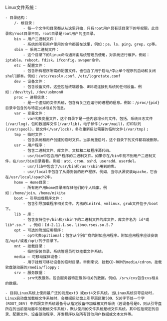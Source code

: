 Linux文件系统：
    
    - 目录结构：
        /- 根目录：
            - 每一个文件和目录都从从这里开始，只有root用户具有该目录下的写权限。此目录和/root目录不同，root目录是root用户的主目录。
        bin – 用户二进制文件：
            - 系统的所有用户使用的命令都设在这里，例如：ps，ls，ping，grep，cp等。
        sbin – 系统二进制文件：
            - 这个目录下的linux命令通常由系统管理员使用，对系统进行维护。例如：iptable，reboot，fdisk，ifconfig，swapon命令。
        etc – 配置文件：
            - 包含所有程序所需的配置文件。也包含了用于启动/停止单个程序的启动和关闭shell脚本。例如：/etc/resolv.conf、/etc/logrotate.conf
        dev – 设备文件：
            - 包含设备文件，这些包括终端设备、USB或连接到系统的任何设备。例如：/dev/tty1、/dev/usbmon0
        proc – 进程信息：
            - 是一个虚拟的文件系统，包含有关正在运行的进程的信息。例如：/proc/{pid}目录中包含的与特定pid相关的信息。
        var – 变量文件：
            - var代表变量文件，这个目录下是一些内容增长的文件。包括，系统日志文件(/var/log)，包和数据库文件(/var/lib)，电子邮件(/var/mail)，打印队列(/var/spool)，锁文件(/var/lock)，多次重新启动需要的临时文件(/var/tmp)；
        tmp – 临时文件：
            - 包含系统和用户创建的临时文件。当系统重启时，这个目录下的文件都将被删除。
        usr – 用户程序：
            - 包含二进制文件、库文件、文档和二级程序源代码。
            - usr/bin中包含用户程序的二进制文件。如果你在/bin中找不到用户二进制文件，在/usr/bin目录看看。例如：atd、cron、sshd、useradd、userdel。
            - usr/lib中包含了/usr/bin和/usr/sbin用到的库。
            - usr/local中包含了从源安装的用户程序。例如，当你从源安装Apache，它会在/usr/local/apach2中。
        home – Home目录：
            - 所有用户用home目录来存储他们的个人档案。例如：/home/join、/home/nikita
        boot – 引导加载程序文件：
            - 包含引导加载程序相关文件。内核的initrd、vmlinux、grub文件位于/boot下。
        lib – 库：
            - 包含支持位于/bin和/sbin下的二进制文件的库文件，库文件名为 id*或lib*.so.*  。例如：Id-2.11.1.so，libncurses.so.5.7
        opt – 可选的附加应用程序：
            - opt代表opitional；包含从个别厂商的附加应用程序。附加应用程序应该安装在/opt/或者/opt/的子目录下。
        mnt – 挂载目录：
            - 临时安装目录，系统管理员可以挂载文件系统。
        media – 可移动媒体设备：
            - 用于挂载可移动设备的临时目录。举例来说，挂载CD-ROM的media/cdrom，挂载软盘驱动器的/media/floppy；
        srv – 服务数据：
            - srv代表服务。包含服务器特定服务相关的数据，例如，/srv/cvs包含cvs相关的数据。

    - 目前Linux系统上使用最广泛的则是ext3 或ext4文件系统。当Linux系统引导启动时，Linux启动盘加载根文件系统时，会根据启动盘上引导扇区第509、510字节处一个字 (ROOT_DEV) 中的跟文件系统设备号从指定设备中加载根文件系统（若设备号是0，则从引导盘所在的当前驱动器中加载根文件系统），默认使用的文件系统是根文件系统。其中包括规定的目录、配置文件、设备驱动程序、开发程序以及所有其他用户数据或文本文件等。